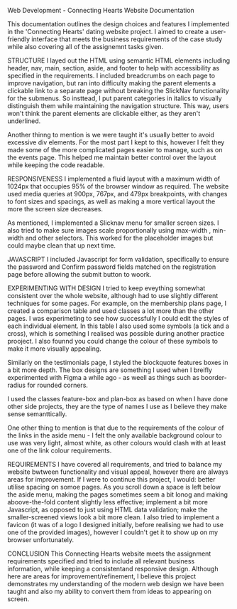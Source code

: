 Web Development - Connecting Hearts Website Documentation

This documentation outlines the design choices and features I implemented in the 'Connecting Hearts' dating website project. I aimed to create a user-friendly interface that meets the business requirements of the case study while also covering all of the assignemnt tasks given.

STRUCTURE
I layed out the HTML using semantic HTML elements including header, nav, main, section, aside, and footer to help with accessibility as specified in the requirements. I included breadcrumbs on each page to improve navigation, but ran into difficulty making the parent elements a clickable link to a separate page without breaking the SlickNav functionality for the submenus. So insttead, I put parent categories in italics to visually distinguish them while maintaining the navigation structure. This way, users won't think the parent elements are clickable either, as they aren't underlined.

Another thinng to mention is we were taught it's usually better to avoid excessive div elements. For the most part I kept to this, however I felt they made some of the more complicated pages easier to manage, such as on the events page. This helped me maintain better control over the layout while keeping the code readable.

RESPONSIVENESS
I implemented a fluid layout with a maximum width of 1024px that occupies 95% of the browser window as required. The website used media queries at 900px, 767px, and 479px breakpoints, with changes to font sizes and spacings, as well as making a more vertical layout the more the screen size decreases.

As mentioned, I implemented a Slicknav menu for smaller screen sizes. I also tried to make sure images scale proportionally using max-width , min-width and other selectors. This worked for the placeholder images but could maybe clean that up next time.

JAVASCRIPT
I included Javascript for form validation, specifically to ensure the password and Confirm password fields matched on the registration page before allowing the submit button to woork.

EXPERIMENTING WITH DESIGN
I tried to keep eveything somewhat consistent over the whole website, although had to use slightly different techniques for some pages. For example, on the membership plans page, I created a comparison table and used classes a lot more than the other pages. I was experimeting to see how successfully I could edit the styles of each individual element. In this table I also used some symbols (a tick and a cross), which is something I realised was possible during another practice prooject. I also founnd you could change the colour of these symbols to make it more visually appealing.

Similarly on the testimonials page, I styled the blockquote features boxes in a bit more depth. The box designs are something I used when I breifly experimented with Figma a while ago - as weell as things such as boorder-radius for rounded corners.

I used the classes feature-box and plan-box as based on when I have done other side projects, they are the type of names I use as I believe they make sense semanttically.

One other thing to mention is that due to the requirements of the colour of the links in the aside menu - I felt the only available background colour to use was very light, almost white, as other colours would clash with at least one of the link colour requirements. 

REQUIREMENTS
I have covered all requirements, and tried to balance my website bwtween functionality and visual appeal, however there are always areas for improvement. If I were to continue this project, I would: better utilise spacing on somoe pages. As you scroll down a space is left below the aside menu, making the pages sometimes seem a bit lonog and making aboove-the-fold content slightly less effective; implement a bit more Javascript, as opposed to just using HTML data validation; make the smaller-screened views look a bit more clean. I also tried to implement a favicon (it was of a logo I designed initially, before realising we had to use one of the provided images), however I couldn't get it to show up on my browser unfortunately.

CONCLUSION
This Connecting Hearts website meets the assignment requirements specified and tried to include all relevant business information, while keeping a consistentand responsive design. Although here are areas for improvement/refinement, I believe this project demonstrates my understanding of the modern web design we have been taught and also my ability to convert them from ideas to appearing on screen.